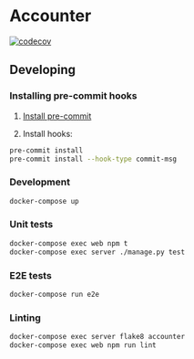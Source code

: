 # Accounter

[![codecov](https://codecov.io/gh/getaccounter/accounter/branch/master/graph/badge.svg?token=D2EQCHJWZS)](https://codecov.io/gh/getaccounter/accounter)

## Developing

### Installing pre-commit hooks

1. [Install pre-commit](https://pre-commit.com/#install)

2. Install hooks:

```bash
pre-commit install
pre-commit install --hook-type commit-msg
```

### Development

```bash
docker-compose up
```

### Unit tests

```bash
docker-compose exec web npm t
docker-compose exec server ./manage.py test
```

### E2E tests

```bash
docker-compose run e2e
```

### Linting

```bash
docker-compose exec server flake8 accounter
docker-compose exec web npm run lint
```